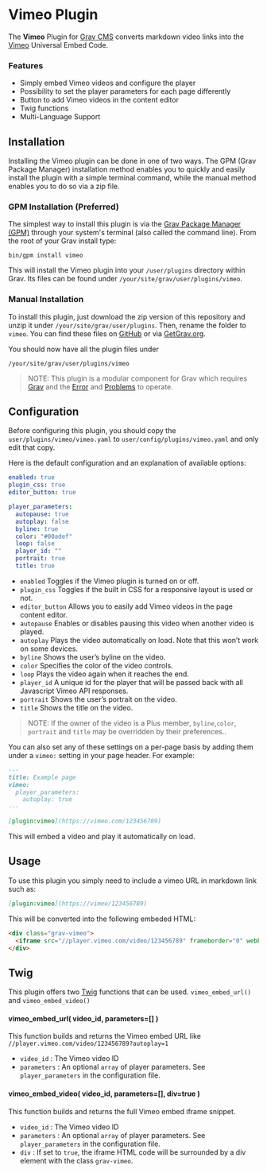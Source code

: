 # Vimeo Plugin

The **Vimeo** Plugin for [Grav CMS](http://github.com/getgrav/grav) converts markdown video links into the [Vimeo](https://vimeo.com) Universal Embed Code.

### Features
- Simply embed Vimeo videos and configure the player
- Possibility to set the player parameters for each page differently
- Button to add Vimeo videos in the content editor
- Twig functions
- Multi-Language Support

## Installation

Installing the Vimeo plugin can be done in one of two ways. The GPM (Grav Package Manager) installation method enables you to quickly and easily install the plugin with a simple terminal command, while the manual method enables you to do so via a zip file.

### GPM Installation (Preferred)

The simplest way to install this plugin is via the [Grav Package Manager (GPM)](http://learn.getgrav.org/advanced/grav-gpm) through your system's terminal (also called the command line).  From the root of your Grav install type:

    bin/gpm install vimeo

This will install the Vimeo plugin into your `/user/plugins` directory within Grav. Its files can be found under `/your/site/grav/user/plugins/vimeo`.

### Manual Installation

To install this plugin, just download the zip version of this repository and unzip it under `/your/site/grav/user/plugins`. Then, rename the folder to `vimeo`. You can find these files on [GitHub](https://github.com/christian-worreschk/grav-plugin-vimeo) or via [GetGrav.org](http://getgrav.org/downloads/plugins#extras).

You should now have all the plugin files under

    /your/site/grav/user/plugins/vimeo
	
> NOTE: This plugin is a modular component for Grav which requires [Grav](http://github.com/getgrav/grav) and the [Error](https://github.com/getgrav/grav-plugin-error) and [Problems](https://github.com/getgrav/grav-plugin-problems) to operate.

## Configuration

Before configuring this plugin, you should copy the `user/plugins/vimeo/vimeo.yaml` to `user/config/plugins/vimeo.yaml` and only edit that copy.

Here is the default configuration and an explanation of available options:

```yaml
enabled: true
plugin_css: true
editor_button: true

player_parameters:
  autopause: true
  autoplay: false
  byline: true
  color: "#00adef"
  loop: false
  player_id: ""
  portrait: true
  title: true
```

* `enabled` Toggles if the Vimeo plugin is turned on or off.
* `plugin_css` Toggles if the built in CSS for a responsive layout is used or not.
* `editor_button` Allows you to easily add Vimeo videos in the page content editor.
* `autopause` Enables or disables pausing this video when another video is played.
* `autoplay` Plays the video automatically on load. Note that this won’t work on some devices.
* `byline` Shows the user’s byline on the video.
* `color` Specifies the color of the video controls.
* `loop` Plays the video again when it reaches the end.
* `player_id` A unique id for the player that will be passed back with all Javascript Vimeo API responses.
* `portrait` Shows the user’s portrait on the video.
* `title` Shows the title on the video.

> NOTE: If the owner of the video is a Plus member, `byline`,`color`, `portrait` and `title` may be overridden by their preferences..


You can also set any of these settings on a per-page basis by adding them under a `vimeo:` setting in your page header. For example:
```markdown
---
title: Example page
vimeo:
  player_parameters:
    autoplay: true
---

[plugin:vimeo](https://vimeo.com/123456789)
```

This will embed a video and play it automatically on load.

## Usage

To use this plugin you simply need to include a vimeo URL in markdown link such as:
```markdown
[plugin:vimeo](https://vimeo/123456789)
```

This will be converted into the following embeded HTML:
```html
<div class="grav-vimeo">
  <iframe src="//player.vimeo.com/video/123456789" frameborder="0" webkitallowfullscreen mozallowfullscreen allowfullscreen></iframe>
</div>
```

## Twig

This plugin offers two [Twig](http://twig.sensiolabs.org) functions that can be used. `vimeo_embed_url()` and `vimeo_embed_video()`
 
#### vimeo_embed_url( video_id, parameters=[] )
This function builds and returns the Vimeo embed URL like `//player.vimeo.com/video/123456789?autoplay=1`
  - `video_id` : The Vimeo video ID
  - `parameters` : An optional `array` of player parameters. See `player_parameters` in the configuration file.

#### vimeo_embed_video( video_id, parameters=[], div=true )
This function builds and returns the full Vimeo embed iframe snippet.
  - `video_id` : The Vimeo video ID
  - `parameters` : An optional `array` of player parameters. See `player_parameters` in the configuration file.
  - `div` : If set to `true`, the iframe HTML code will be surrounded by a div element with the class `grav-vimeo`. 

